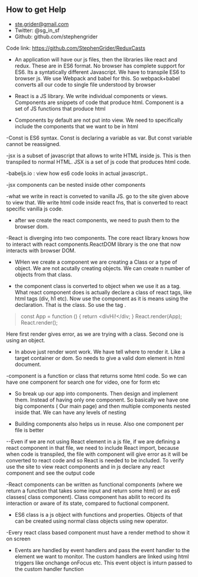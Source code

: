 ## How to get Help
- ste.grider@gmail.com
- Twitter: @sg_in_sf
- Github: github.com/stephengrider

Code link: https://github.com/StephenGrider/ReduxCasts

- An application will have our js files, then the libraries like react and redux. These are in ES6 format. No browser has complete support for ES6. Its a syntatically different Javascript. We have to transpile ES6 to browser js. We use Webpack and babel for this. So webpack+babel converts all our code to single file understood by browser

- React is a JS library. We write individual components or views. Components are snippets of code that produce html. Component is a set of JS functions that produce html

- Components by default are not put into view. We need to specifically include the components that we want to be in html

-Const is ES6 syntax. Const is declaring a variable as var. But const variable cannot be reassigned.

-jsx is a subset of javascript that allows to write HTML inside js. This is then transpiled to normal HTML.  JSX is a set of js code that produces html code.

-babeljs.io : view how es6 code looks in actual javascript..

-jsx components can be nested inside other components

-what we write in react is conveted to vanilla JS. go to the site given above to view that. We write html code inside react fns, that is converted to react specific vanilla js code.

- after we create the react components, we need to push them to the browser dom.

-React is diverging into two components. The core react library knows how to interact with react components.ReactDOM library is the one that now interacts with browser DOM.

- WHen we create a component we are creating a Class or a type of object. We are not acutally creating objects. We can create n number of objects from that class.

- the component class is converted to object when we use it as a tag. What react component does is actually declare a class of react tags, like html tags (div, h1 etc). Now use the component as it is means using the declaration. That is the class. So use the tag .
> const App = function () {
  return <divHi!</div;
}
React.render(App);
React.render(<App />);

Here first render gives error, as we are trying with a class. Second one is using an object.

- In above just render wont work. We have tell where to render it. Like a target container or dom. So needs to give a valid dom element in html document.

-component is a function or class that returns some html code. So we can have one component for search one for video, one for form etc

- So break up our app into components. Then design and implement them. Instead of having only one component. So basically we have one big components ( Our main page) and then multiple components nested inside that. We can have any levels of nesting

- Building components also helps us in reuse. Also one component per file is better

--Even if we are not using React element in a js file, if we are defining a react component in that file, we need to include React import, because when code is transpiled, the file with component will give error as it will be converted to react code and so React is needed to be included. To verify use the site to view react components and in js declare any react component and see the output code

-React components can be written as functional components (where we return a function that takes some input and return some html) or as es6 classes( class component). Class component has abilit to record its interaction or aware of its state, compared to fuctional component.

- ES6 class is a js object with functions and properties. Objects of that can be created using normal class objects using new operator.

-Every react class based component must have a render method to show it on screen

- Events are handled by event handlers and pass the event handler to the element we want to monitor. The custom handlers are linked using html triggers like onchange onFocus etc. This event object is inturn passed to the custom handler function
